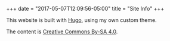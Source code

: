 +++
date = "2017-05-07T12:09:56-05:00"
title = "Site Info"
+++

This website is built with [Hugo](https://gohugo.io), using my own custom theme.

The content is [Creative Commons By-SA 4.0](https://creativecommons.org/licenses/by-sa/4.0/).
